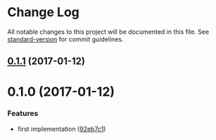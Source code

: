 # Change Log

All notable changes to this project will be documented in this file. See [standard-version](https://github.com/conventional-changelog/standard-version) for commit guidelines.

<a name="0.1.1"></a>
## [0.1.1](https://github.com/KingHenne/universal-parse-url/compare/v0.1.0...v0.1.1) (2017-01-12)



<a name="0.1.0"></a>
# 0.1.0 (2017-01-12)


### Features

* first implementation ([92eb7c1](https://github.com/KingHenne/universal-parse-url/commit/92eb7c1))
